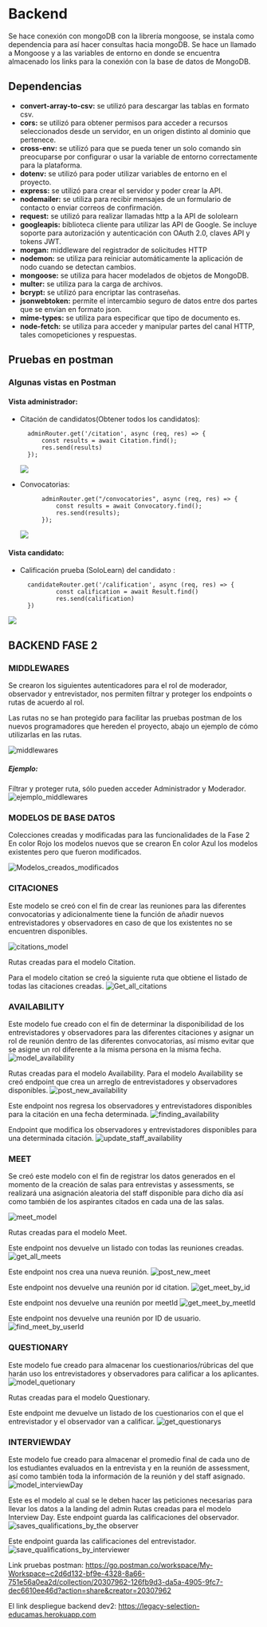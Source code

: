 # Backend

Se hace conexión con mongoDB con la librería mongoose, se instala como dependencia para así hacer consultas hacia mongoDB. Se hace un llamado a Mongoose y a las variables de entorno en donde se encuentra almacenado los links para la conexión con la base de datos de  MongoDB.

## Dependencias
- **convert-array-to-csv:** se utilizó para descargar las tablas en formato csv.
- **cors:** se utilizó para obtener permisos para acceder a recursos
seleccionados desde un servidor, en un origen distinto al dominio que
pertenece.
-  **cross-env:** se utilizó para que se pueda tener un solo comando sin
preocuparse por configurar o usar la variable de entorno correctamente
para la plataforma.
-  **dotenv:** se utilizó para poder utilizar variables de entorno en el proyecto.
- **express:** se utilizó para crear el servidor y poder crear la API.
-  **nodemailer:** se utiliza para recibir mensajes de un formulario de contacto
o enviar correos de confirmación.
-  **request:** se utilizó para realizar llamadas http a la API de sololearn
-  **googleapis:** biblioteca cliente para utilizar las API de Google. Se incluye
soporte para autorización y autenticación con OAuth 2.0, claves API y
tokens JWT.
-  **morgan:** middleware del registrador de solicitudes HTTP
- **nodemon:** se utiliza para reiniciar automáticamente la aplicación de nodo
cuando se detectan cambios.
- **mongoose:** se utiliza para hacer modelados de objetos de MongoDB.
- **multer:** se utiliza para la carga de archivos.
- **bcrypt:** se utilizó para encriptar las contraseñas.
- **jsonwebtoken:** permite el intercambio seguro de datos entre dos partes que se envían en formato json.
- **mime-types:** se utiliza para especificar que tipo de documento es.
- **node-fetch:** se utiliza para acceder y manipular partes del canal HTTP, tales comopeticiones y respuestas.

## Pruebas en postman
### Algunas vistas en Postman
#### Vista administrador:

- Citación de candidatos(Obtener todos los candidatos):

        adminRouter.get('/citation', async (req, res) => {
            const results = await Citation.find();
            res.send(results)
        });

  ![](https://i.ibb.co/1ZH5mBV/admin-citation.png)

- Convocatorias:

            adminRouter.get("/convocatories", async (req, res) => {
                const results = await Convocatory.find();
                res.send(results);
            });

     ![](https://i.ibb.co/XXWM6Sf/convocatorias-Admin.png)

#### Vista candidato:
- Calificación prueba (SoloLearn) del candidato :

        candidateRouter.get('/calification', async (req, res) => {
                const calification = await Result.find()
                res.send(calification)
        })
![](https://i.ibb.co/M9WQ79z/postman.png)

## BACKEND FASE 2


### MIDDLEWARES

Se crearon los siguientes autenticadores para el rol de moderador, observador y entrevistador, nos permiten filtrar y proteger los endpoints o rutas de acuerdo al rol.

Las rutas no se han protegido para facilitar las pruebas postman de los nuevos programadores que hereden el proyecto, abajo un ejemplo de cómo utilizarlas en las rutas.

![middlewares](https://user-images.githubusercontent.com/91229815/172081646-d12650da-706e-428b-ab7b-07e06f60cf91.jpg)


##### Ejemplo: 
Filtrar y proteger ruta, sólo pueden acceder Administrador y Moderador.
![ejemplo_middlewares](https://user-images.githubusercontent.com/91229815/172081678-fcdca32e-6352-4a97-bb13-fd0baa86e461.jpg)


### MODELOS DE BASE DATOS

Colecciones creadas y modificadas para las funcionalidades de la Fase 2
En color Rojo los modelos nuevos que se crearon
En color Azul los modelos existentes pero que fueron modificados.

![Modelos_creados_modificados](https://user-images.githubusercontent.com/91229815/172081722-4a46dd82-a786-4bb0-8e86-8143d03023b6.jpg)

### CITACIONES

Este modelo se creó con el fin de crear las reuniones para las diferentes convocatorias y adicionalmente tiene la función de añadir nuevos entrevistadores y observadores en caso de que los existentes no se encuentren disponibles.

![citations_model](https://user-images.githubusercontent.com/91229815/172081744-dff1f40a-1b6d-47a1-8917-18ccca42d7b1.jpg)

Rutas creadas para el modelo Citation.

Para el modelo citation se creó la siguiente ruta que obtiene el listado de todas las citaciones creadas.
![Get_all_citations](https://user-images.githubusercontent.com/91229815/172081778-686624ec-9a4d-47f1-925e-50f95ce3de59.jpg)

### AVAILABILITY

Este modelo fue creado con el fin de determinar la disponibilidad de los entrevistadores y observadores para las diferentes citaciones y asignar un rol de reunión dentro de las diferentes convocatorias, así mismo evitar que se asigne un rol diferente a la misma persona en la misma fecha.
![model_availability](https://user-images.githubusercontent.com/91229815/172081828-20a1fe43-3e4f-4192-9da1-101f32ff804e.jpg)


Rutas creadas para el modelo Availability.
Para el modelo Availability se creó endpoint que crea un arreglo de entrevistadores y observadores disponibles.
![post_new_availability](https://user-images.githubusercontent.com/91229815/172081872-e346f200-0879-400e-a624-abc59e7aa75a.jpg)

Este endpoint nos regresa los observadores y entrevistadores disponibles para la citación en una fecha determinada.
![finding_availability](https://user-images.githubusercontent.com/91229815/172081890-72ab4283-fce8-4224-9ee0-f7118f3bf4e0.jpg)

Endpoint que modifica los observadores y entrevistadores disponibles para una determinada citación.
![update_staff_availability](https://user-images.githubusercontent.com/91229815/172081913-9eee3952-cb7b-4923-a54c-b3e787c6ea99.jpg)

### MEET

Se creó este modelo con el fin de registrar los datos generados en el momento de la creación de salas para entrevistas y assessments, se realizará una asignación aleatoria del staff disponible para dicho día así como también de los aspirantes citados en cada una de las salas.

![meet_model](https://user-images.githubusercontent.com/91229815/172081947-14398d60-43dd-45b8-918f-07bf27375331.jpg)

Rutas creadas para el modelo Meet.

Este endpoint nos devuelve un listado con todas las reuniones creadas.
![get_all_meets](https://user-images.githubusercontent.com/91229815/172081972-0454e507-b751-4320-b658-24e2ea116db6.jpg)


Este endpoint nos crea una nueva reunión.
![post_new_meet](https://user-images.githubusercontent.com/91229815/172082021-aa722b4f-9590-4f7b-bf82-f94e11a427a4.jpg)


Este endpoint nos devuelve una reunión por id citation.
![get_meet_by_id](https://user-images.githubusercontent.com/91229815/172082120-370c5104-d316-4932-a4e2-11c67da7c746.jpg)


Este endpoint nos devuelve una reunión por meetId
![get_meet_by_meetId](https://user-images.githubusercontent.com/91229815/172082135-709f4853-cde9-47e6-83c8-a578f6e8558f.jpg)


Este endpoint nos devuelve una reunión por ID de usuario.
![find_meet_by_userId](https://user-images.githubusercontent.com/91229815/172082173-81ed3e1f-d186-4c11-8367-470c87e97222.jpg)


### QUESTIONARY

Este modelo fue creado para almacenar los cuestionarios/rúbricas del que harán uso los entrevistadores y observadores para calificar a los aplicantes. 
![model_quetionary](https://user-images.githubusercontent.com/91229815/172082190-8be94b1a-36cc-4af1-8a6a-02cb79db20bb.jpg)


Rutas creadas para el modelo Questionary.

Este endpoint me devuelve un listado de los cuestionarios con el que el entrevistador y el observador van a calificar. 
![get_questionarys](https://user-images.githubusercontent.com/91229815/172082206-3d7d566d-6af9-476e-9391-b369cb1dd6f7.jpg)


### INTERVIEWDAY
Este modelo fue creado para almacenar el promedio final de  cada uno de los estudiantes evaluados en la entrevista y en la reunión de assessment, así como también toda la información de la reunión y del staff asignado.
![model_interviewDay](https://user-images.githubusercontent.com/91229815/172082243-a8c4128b-6f9e-49c2-89be-a593250231c1.jpg)


Este es el modelo al cual se le deben hacer las peticiones necesarias para llevar los datos a la landing del admin
Rutas creadas para el modelo Interview Day.
Este endpoint guarda las calificaciones del observador.
![saves_qualifications_by_the observer](https://user-images.githubusercontent.com/91229815/172082317-b4f49104-a3a2-4571-9ef5-120a0d82ef0f.jpg)

Este endpoint guarda las calificaciones del entrevistador.
![save_qualifications_by_interviewer](https://user-images.githubusercontent.com/91229815/172082300-8a3c858b-2f1b-4ea1-974d-5e7ef7b2927f.jpg)


Link pruebas postman: https://go.postman.co/workspace/My-Workspace~c2d6d132-bf9e-4328-8a66-751e56a0ea2d/collection/20307962-126fb9d3-da5a-4905-9fc7-dec6610ee46d?action=share&creator=20307962

El link despliegue backend dev2: https://legacy-selection-educamas.herokuapp.com
